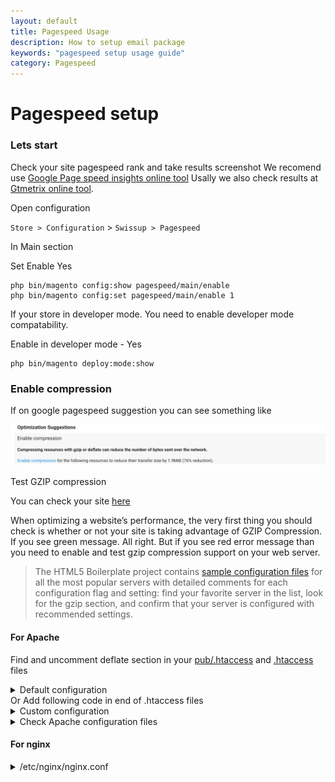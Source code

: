 ```yaml
---
layout: default
title: Pagespeed Usage
description: How to setup email package
keywords: "pagespeed setup usage guide"
category: Pagespeed
---
```


# Pagespeed setup


### Lets start

Check your site pagespeed rank and take results screenshot
We recomend use [Google Page speed insights online tool](https://developers.google.com/speed/pagespeed/insights)
Usally we also check results at [Gtmetrix online tool](http://gtmetrix.com).

Open configuration

`Store > Configuration` > `Swissup > Pagespeed`

In Main section

Set Enable Yes

~~~
php bin/magento config:show pagespeed/main/enable
php bin/magento config:set pagespeed/main/enable 1
~~~


If your store in developer mode. You need to enable developer mode compatability.

Enable in developer mode - Yes

~~~
php bin/magento deploy:mode:show
~~~

### Enable compression

If on google pagespeed suggestion you can see something like

![Enable compression](/images/m2/pagespeed/suggestion/compression.png)

Test GZIP compression

You can check your site [here](https://checkgzipcompression.com/)

When optimizing a website’s performance, the very first thing you should check is whether or not your site is taking advantage of GZIP Compression. If you see green message. All right.
But if you see red error message than you need to enable and test gzip compression support on your web server.

> The HTML5 Boilerplate project contains [sample configuration files](https://github.com/h5bp/server-configs) for all the most popular servers with detailed comments
> for each configuration flag and setting: find your favorite server in the list, look for the gzip section, and confirm that
> your server is configured with recommended settings.


#### For Apache

  Find and uncomment deflate section in your [pub/.htaccess](https://github.com/magento/magento2/blob/2.2-develop/pub/.htaccess#L92-L118) and [.htaccess](https://github.com/magento/magento2/blob/2.2-develop/.htaccess#L89-L115) files

  <details>
    <summary>Default configuration</summary>
    <IfModule mod_deflate.c>

    ############################################
    ## Enable apache served files compression
    ## http://developer.yahoo.com/performance/rules.html#gzip

        # Insert filter on all content
        SetOutputFilter DEFLATE
        # Insert filter on selected content types only
        AddOutputFilterByType DEFLATE text/html text/plain text/xml text/css text/javascript

        # Netscape 4.x has some problems...
        BrowserMatch ^Mozilla/4 gzip-only-text/html

        # Netscape 4.06-4.08 have some more problems
        BrowserMatch ^Mozilla/4\.0[678] no-gzip

        # MSIE masquerades as Netscape, but it is fine
        BrowserMatch \bMSIE !no-gzip !gzip-only-text/html

        # Don't compress images
        SetEnvIfNoCase Request_URI \.(?:gif|jpe?g|png)$ no-gzip dont-vary

        # Make sure proxies don't deliver the wrong content
        Header append Vary User-Agent env=!dont-vary

    </IfModule>
  </details>
  Or Add following code in end of .htaccess files
  <details>
    <summary>Custom configuration</summary>

    <IfModule mod_php5.c>
        ## enable resulting html compression
       php_flag zlib.output_compression on
    </IfModule>

    <IfModule mod_deflate.c>

        SetOutputFilter DEFLATE
        AddOutputFilterByType DEFLATE text/html text/css text/plain text/xml application/x-javascript application/x-httpd-php
        BrowserMatch ^Mozilla/4 gzip-only-text/html
        BrowserMatch ^Mozilla/4\.0[678] no-gzip
        BrowserMatch \bMSIE !no-gzip !gzip-only-text/html
        BrowserMatch \bMSI[E] !no-gzip !gzip-only-text/html
        SetEnvIfNoCase Request_URI \.(?:gif|jpe?g|png)$ no-gzip

    </IfModule>

    Header set Connection keep-alive

    # Expires Headers - 2678400s = 31 days
    <IfModule mod_expires.c>
      ExpiresActive On
      ExpiresDefault "access plus 1 seconds"
      ExpiresByType text/html "access plus 7200 seconds"
      ExpiresByType image/gif "access plus 2678400 seconds"
      ExpiresByType image/jpeg "access plus 2678400 seconds"
      ExpiresByType image/png "access plus 2678400 seconds"
      ExpiresByType text/css "access plus 518400 seconds"
      ExpiresByType text/javascript "access plus 2678400 seconds"
      ExpiresByType application/x-javascript "access plus 2678400 seconds"
    </IfModule>

    # Cache Headers
    <IfModule mod_headers.c>
      # Cache specified files for 31 days
      <FilesMatch "\.(ico|flv|jpg|jpeg|png|gif|css|swf)$">
      Header set Cache-Control "max-age=2678400, public"
      </FilesMatch>
      # Cache HTML files for a couple hours
      <FilesMatch "\.(html|htm)$">
      Header set Cache-Control "max-age=7200, private, must-revalidate"
      </FilesMatch>
      # Cache PDFs for a day
      <FilesMatch "\.(pdf)$">
      Header set Cache-Control "max-age=86400, public"
      </FilesMatch>
      # Cache Javascripts for 31 days
      <FilesMatch "\.(js)$">
      Header set Cache-Control "max-age=2678400, private"
      </FilesMatch>
    </IfModule>
  </details>

  <details>
    <summary>Check Apache configuration files</summary>

      Check and Enable AllowOverride option in you Apache configuration

      AllowOverride All

      Apache configuration file is located in one of these locations:

      /etc/apache2/httpd.conf
      /etc/apache2/apache2.conf
      /etc/httpd/httpd.conf
      /etc/httpd/conf/httpd.conf

      Check also

      KeepAlive On

      If you do not have any error you have AllowOverride None or All. Then alter the Deny/Allow to:

      Deny From All

      If you have the 403 result it's a AllowOverride All.

      Comment 'Deny From All'
      #Deny From All #Check for AllowOverride All
  </details>

#### For nginx

<details>
    <summary>/etc/nginx/nginx.conf</summary>

  ~~~conf
  gzip on;
  gzip_disable "msie6";

  gzip_comp_level 6;
  gzip_min_length 1100;
  gzip_buffers 16 8k;
  gzip_proxied any;
  # gzip_static on;

  gzip_types
    text/plain
    text/css
    text/js
    text/x-js
    text/xml
    text/html
    text/javascript
    image/svg
    image/svg+xml
    image/eps
    application/javascript
    application/x-javascript
    application/json
    application/xml
    application/rss+xml
    application/xml+rss;

  gzip_vary on;
</details>
~~~

##### See also

Great! Now you might want to see previous:

- [Installation](/m2/extensions/pagespeed/installation/)
- [Configuration](/m2/extensions/pagespeed/configuration/)
- [Changelog](/m2/extensions/email/changelog/)
